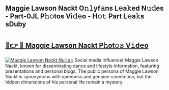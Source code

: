 ## Maggie Lawson Nackt O𝚗𝚕yf𝚊ns L𝚎a𝚔ed N𝚞𝚍es - Part-0JL P𝚑𝚘tos Vi𝚍𝚎o - H𝚘𝚝 Part L𝚎a𝚔s sDuby

# <h2><a href="http://kf5us6.oniu.top/?m=Maggie+Lawson+Nackt">🔗👉 🔴 Maggie Lawson Nackt P𝚑ot𝚘𝚜 V𝚒d𝚎o</a></h2>

[![Maggie Lawson Nackt Nu𝚍e𝚜](https://i.imgur.com/0qMVB7G.gif)](http://kf5us6.oniu.top/?m=Maggie+Lawson+Nackt)
Social media influencer Maggie Lawson Nackt, known for disseminating dance and lifestyle information, featuring presentations and personal blogs. The public persona of Maggie Lawson Nackt is synonymous with openness and genuine connection, but the hidden dimensions of his personal life remain a mystery.  
